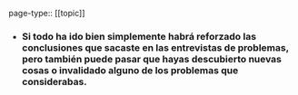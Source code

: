 page-type:: [[topic]]
- ### Si todo ha ido bien simplemente habrá reforzado las conclusiones que sacaste en las entrevistas de problemas, pero también puede pasar que hayas descubierto nuevas cosas o invalidado alguno de los problemas que considerabas.


